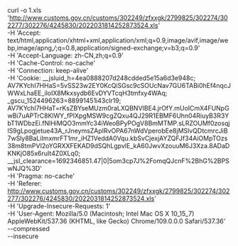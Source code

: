 curl -o 1.xls 'http://www.customs.gov.cn/customs/302249/zfxxgk/2799825/302274/302277/302276/4245830/2022031814252873524.xls' \
-H 'Accept: text/html,application/xhtml+xml,application/xml;q=0.9,image/avif,image/webp,image/apng,*/*;q=0.8,application/signed-exchange;v=b3;q=0.9' \
-H 'Accept-Language: zh-CN,zh;q=0.9' \
-H 'Cache-Control: no-cache' \
-H 'Connection: keep-alive' \
-H 'Cookie: __jsluid_h=4ea0888207d248cdded5e15a6d3e948c; AV7KYchI7HHaS=5vSS23w2EY0KcQiSGsc9cSOUcNav7GU6TABi0hEf4nqcJWWxLhaEE_iloIX8Mkxsydb6EvDYVTcqH3tmfxy4WAq; _gscu_1524496263=88991451i43clr19; AV7KYchI7HHaT=rKsZBYseMUzm0raLXQBNVIBE4.jrOfY.mUoICmX4FUNpGwBi7uAPTrC8KlWY_fPlXpgMSW9cgZQxu4QJ29R1EBMF6Uhn04RiuyB3R3YbT1WDbzEi.fNlHiMQO3mmYc34iWeoBPyPOgV8BmMTMP.sLRZOUMf0zosqjlS9gLpogjetue43A_rJneymsZApIRvOPA67nWdVperobEe8jMSlvQDtcmrcJiB7wSly8BaLiImxmrFT1mr_iHZ1VeddA0Vqu.kbSvCjexjAYZQFJf34AiOMpTOzs38m8tmPVI2oYGRXXFEKAD9dSQhLgpvlE_kA60JwvXzouuM6J3Xza.8ADaDKNKjO85x6ruIt4Z0XLq0; __jsl_clearance=1692346851.47|0|5om3cp7J%2FomqQJcnF%2BhG%2BPSwNJQ%3D' \
-H 'Pragma: no-cache' \
-H 'Referer: http://www.customs.gov.cn/customs/302249/zfxxgk/2799825/302274/302277/302276/4245830/2022031814252873524.xls' \
-H 'Upgrade-Insecure-Requests: 1' \
-H 'User-Agent: Mozilla/5.0 (Macintosh; Intel Mac OS X 10_15_7) AppleWebKit/537.36 (KHTML, like Gecko) Chrome/109.0.0.0 Safari/537.36' \
--compressed \
--insecure
